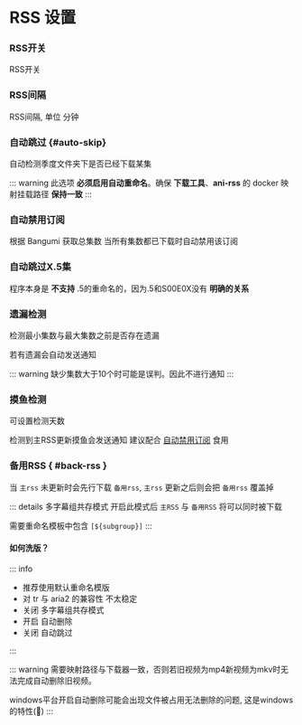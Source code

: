 # RSS 设置

### RSS开关

RSS开关

### RSS间隔

RSS间隔, 单位 分钟

### 自动跳过 {#auto-skip}

自动检测季度文件夹下是否已经下载某集

::: warning
此选项 **必须启用自动重命名**。确保 **下载工具**、**ani-rss** 的 docker 映射挂载路径 **保持一致**
:::

### 自动禁用订阅

根据 Bangumi 获取总集数 当所有集数都已下载时自动禁用该订阅

### 自动跳过X.5集

程序本身是 **不支持** .5的重命名的，因为.5和S00E0X没有 **明确的关系**

### 遗漏检测

检测最小集数与最大集数之前是否存在遗漏

若有遗漏会自动发送通知

::: warning
缺少集数大于10个时可能是误判。因此不进行通知
:::

### 摸鱼检测

可设置检测天数

检测到主RSS更新摸鱼会发送通知
建议配合 [自动禁用订阅](#自动禁用订阅) 食用

### 备用RSS { #back-rss }

当 `主rss` 未更新时会先行下载 `备用rss`, `主rss` 更新之后则会把 `备用rss` 覆盖掉

::: details 多字幕组共存模式
开启此模式后 `主RSS` 与 `备用RSS` 将可以同时被下载

需要重命名模板中包含 `[${subgroup}]`
:::

#### 如何洗版？

::: info

- 推荐使用默认重命名模版
- 对 tr 与 aria2 的兼容性 不太稳定
- 关闭 多字幕组共存模式
- 开启 自动删除
- 关闭 自动跳过

:::

::: warning
需要映射路径与下载器一致，否则若旧视频为mp4新视频为mkv时无法完成自动删除旧视频。

windows平台开启自动删除可能会出现文件被占用无法删除的问题, 这是windows的特性(💩)
:::
